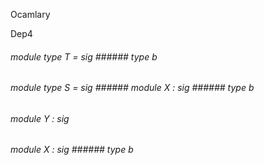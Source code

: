 Ocamlary

Dep4



######  module        type          T         =    sig      ######  type       b             



       



######  module        type          S         =    sig      ######  module          X         :    sig      ######  type       b             



       



######  module          Y         :    sig             



       



######  module          X         :    sig      ######  type       b             



       



